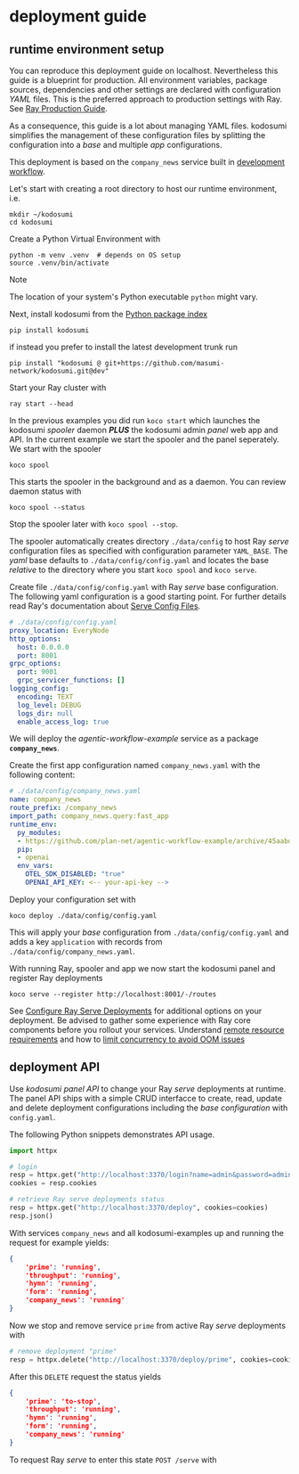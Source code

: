 # deployment guide

## runtime environment setup

You can reproduce this deployment guide on localhost. Nevertheless this guide is a blueprint for production. All environment variables, package sources, dependencies and other settings are declared with configuration _YAML_ files. This is the preferred approach to production settings with Ray. See [Ray Production Guide](https://docs.ray.io/en/latest/serve/production-guide/index.html).

As a consequence, this guide is a lot about managing YAML files. kodosumi simplifies the management of these configuration files by splitting the configuration into a _base_ and multiple _app_ configurations. 

This deployment is based on the `company_news` service built in [development workflow](./develop.md).

Let's start with creating a root directory to host our runtime environment, i.e.

    mkdir ~/kodosumi
    cd kodosumi

Create a Python Virtual Environment with

    python -m venv .venv  # depends on OS setup
    source .venv/bin/activate

> [!NOTE]
> The location of your system's Python executable `python` might vary. 

Next, install kodosumi from the [Python package index](https://pypi.org/)

    pip install kodosumi

if instead you prefer to install the latest development trunk run

    pip install "kodosumi @ git+https://github.com/masumi-network/kodosumi.git@dev" 

Start your Ray cluster with

    ray start --head

In the previous examples you did run `koco start` which launches the kodosumi _spooler_ daemon ***PLUS*** the kodosumi admin _panel_ web app and API. In the current example we start the spooler and the panel seperately. We start with the spooler

    koco spool

This starts the spooler in the background and as a daemon. You can review daemon status with

    koco spool --status

Stop the spooler later with `koco spool --stop`.

The spooler automatically creates directory `./data/config` to host Ray _serve_ configuration files as specified with configuration parameter `YAML_BASE`. The _yaml_ base defaults to `./data/config/config.yaml` and locates the base _relative_ to the directory where you start `koco spool` and `koco serve`.

Create file `./data/config/config.yaml` with Ray _serve_ base configuration. The following yaml configuration is a good starting point. For further details read Ray's documentation about [Serve Config Files](https://docs.ray.io/en/latest/serve/production-guide/config.html#serve-in-production-config-file).

```yaml
# ./data/config/config.yaml
proxy_location: EveryNode
http_options:
  host: 0.0.0.0
  port: 8001
grpc_options:
  port: 9001
  grpc_servicer_functions: []
logging_config:
  encoding: TEXT
  log_level: DEBUG
  logs_dir: null
  enable_access_log: true
```

We will deploy the _agentic-workflow-example_ service as a package **`company_news`**.

Create the first app configuration named `company_news.yaml` with the following content:

```yaml
# ./data/config/company_news.yaml
name: company_news
route_prefix: /company_news
import_path: company_news.query:fast_app
runtime_env: 
  py_modules:
  - https://github.com/plan-net/agentic-workflow-example/archive/45aabddf234cf8beb7118b400e7cb567776e458a.zip
  pip:
  - openai
  env_vars:
    OTEL_SDK_DISABLED: "true"
    OPENAI_API_KEY: <-- your-api-key -->
```

Deploy your configuration set with

    koco deploy ./data/config/config.yaml

This will apply your _base_ configuration from `./data/config/config.yaml` and adds a key `application` with records from `./data/config/company_news.yaml`.

With running Ray, spooler and app we now start the kodosumi panel and register Ray deployments

    koco serve --register http://localhost:8001/-/routes

See [Configure Ray Serve Deployments](https://docs.ray.io/en/latest/serve/configure-serve-deployment.html) for additional options on your deployment. Be advised to gather some experience with Ray core components before you rollout your services. Understand [remote resource requirements](https://docs.ray.io/en/latest/ray-core/scheduling/resources.html#resource-requirements) and how to [limit concurrency to avoid OOM issues](https://docs.ray.io/en/latest/ray-core/patterns/limit-running-tasks.html#pattern-using-resources-to-limit-the-number-of-concurrently-running-tasks)


## deployment API

Use _kodosumi panel API_ to change your Ray _serve_ deployments at runtime. The panel API ships with a simple CRUD interfacce to create, read, update and delete deployment configurations including the _base configuration_ with `config.yaml`.

The following Python snippets demonstrates API usage.

```python
import httpx

# login
resp = httpx.get("http://localhost:3370/login?name=admin&password=admin")
cookies = resp.cookies

# retrieve Ray serve deployments status
resp = httpx.get("http://localhost:3370/deploy", cookies=cookies)
resp.json()
```

With services `company_news` and all kodosumi-examples up and running the request for example yields:

```json
{
    'prime': 'running',
    'throughput': 'running',
    'hymn': 'running',
    'form': 'running',
    'company_news': 'running'
}
 ```

Now we stop and remove service `prime` from active Ray _serve_ deployments with

```python
# remove deployment "prime"
resp = httpx.delete("http://localhost:3370/deploy/prime", cookies=cookies)
```

After this `DELETE` request the status yields

```json
{
    'prime': 'to-stop',
    'throughput': 'running',
    'hymn': 'running',
    'form': 'running',
    'company_news': 'running'
}
 ```

To request Ray _serve_ to enter this state `POST /serve` with

